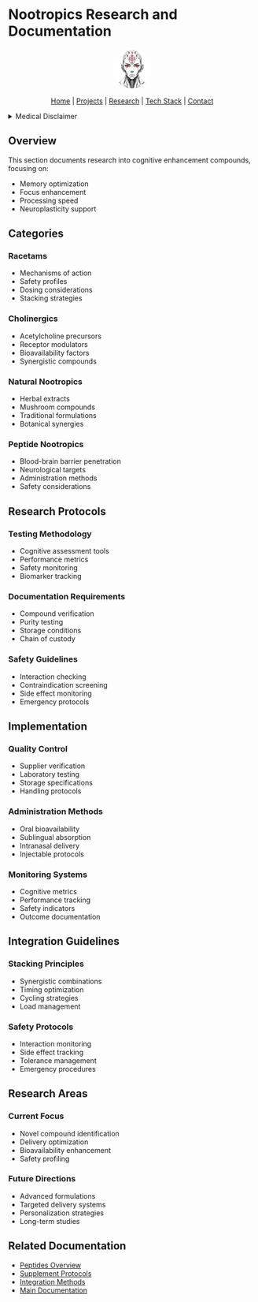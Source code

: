 # Nootropics Research and Documentation

<p align="center">
  <a href="../../../README.md">
    <img src="../../../assets/images/rolodexter_logo.jpg" alt="rolodexter Logo" width="80px" style="border-radius: 50%;">
  </a>
</p>

<p align="center">
  <a href="../../../README.md">Home</a> | <a href="../../../projects/projects.md">Projects</a> | <a href="../../../research/research.md">Research</a> | <a href="../../../techstack/techstack.md">Tech Stack</a> | <a href="../../../contact.md">Contact</a>
</p>

<details>
<summary>Medical Disclaimer</summary>

**IMPORTANT: NOT MEDICAL ADVICE**

The information provided in this documentation is for informational and research purposes only. This is not medical advice. Never make medical decisions without consulting qualified healthcare professionals. The authors and contributors:

1. Are not providing medical advice
2. Make no claims about safety or efficacy
3. Do not endorse any particular compounds or protocols
4. Recommend consulting licensed medical professionals for any health decisions
5. Are not responsible for any health outcomes from using this information

Always consult qualified healthcare professionals before making any medical decisions or starting any supplementation protocol.
</details>

## Overview

This section documents research into cognitive enhancement compounds, focusing on:
- Memory optimization
- Focus enhancement
- Processing speed
- Neuroplasticity support

## Categories

### Racetams
- Mechanisms of action
- Safety profiles
- Dosing considerations
- Stacking strategies

### Cholinergics
- Acetylcholine precursors
- Receptor modulators
- Bioavailability factors
- Synergistic compounds

### Natural Nootropics
- Herbal extracts
- Mushroom compounds
- Traditional formulations
- Botanical synergies

### Peptide Nootropics
- Blood-brain barrier penetration
- Neurological targets
- Administration methods
- Safety considerations

## Research Protocols

### Testing Methodology
- Cognitive assessment tools
- Performance metrics
- Safety monitoring
- Biomarker tracking

### Documentation Requirements
- Compound verification
- Purity testing
- Storage conditions
- Chain of custody

### Safety Guidelines
- Interaction checking
- Contraindication screening
- Side effect monitoring
- Emergency protocols

## Implementation

### Quality Control
- Supplier verification
- Laboratory testing
- Storage specifications
- Handling protocols

### Administration Methods
- Oral bioavailability
- Sublingual absorption
- Intranasal delivery
- Injectable protocols

### Monitoring Systems
- Cognitive metrics
- Performance tracking
- Safety indicators
- Outcome documentation

## Integration Guidelines

### Stacking Principles
- Synergistic combinations
- Timing optimization
- Cycling strategies
- Load management

### Safety Protocols
- Interaction monitoring
- Side effect tracking
- Tolerance management
- Emergency procedures

## Research Areas

### Current Focus
- Novel compound identification
- Delivery optimization
- Bioavailability enhancement
- Safety profiling

### Future Directions
- Advanced formulations
- Targeted delivery systems
- Personalization strategies
- Long-term studies

## Related Documentation
- [Peptides Overview](../peptides/README.md)
- [Supplement Protocols](../supplements/README.md)
- [Integration Methods](../protocols/README.md)
- [Main Documentation](../README.md) 